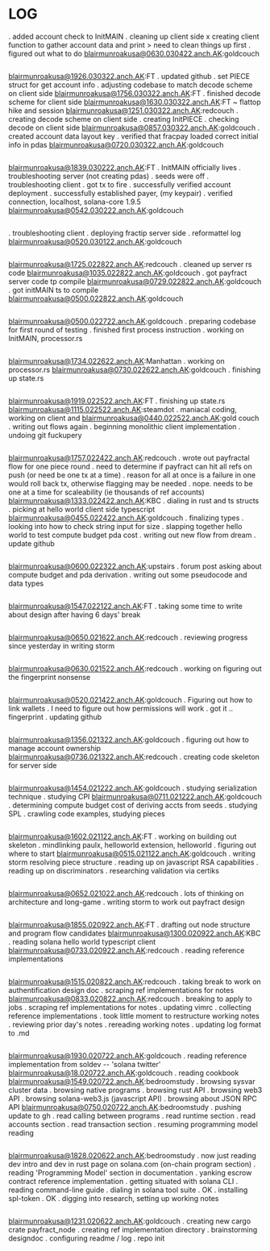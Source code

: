 # LOG


. added account check to InitMAIN
. cleaning up client side
x creating client function to gather account data and print
	> need to clean things up first
. figured out what to do
blairmunroakusa@0630.030422.anch.AK:goldcouch
```
```
blairmunroakusa@1926.030322.anch.AK:FT
. updated github
. set PIECE struct for get account info
. adjusting codebase to match decode scheme on client side
blairmunroakusa@1756.030322.anch.AK:FT
. finished decode scheme for client side
blairmunroakusa@1630.030322.anch.AK:FT
~ flattop hike and session
blairmunroakusa@1251.030322.anch.AK:redcouch
. creating decode scheme on client side
. creating InitPIECE
	. checking decode on client side
blairmunroakusa@0857.030322.anch.AK:goldcouch
. created account data layout key
. verified that fracpay loaded correct initial info in pdas
blairmunroakusa@0720.030322.anch.AK:goldcouch
```
```
blairmunroakusa@1839.030222.anch.AK:FT
. InitMAIN officially lives
. troubleshooting server (not creating pdas)
	. seeds were off
. troubleshooting client
	. got tx to fire
	. successfully verified account deployment
	. successfully established payer, (my keypair)
	. verified connection, localhost, solana-core 1.9.5
blairmunroakusa@0542.030222.anch.AK:goldcouch
```
```
. troubleshooting client
. deploying fractip server side
. reformattel log
blairmunroakusa@0520.030122.anch.AK:goldcouch
```
```
blairmunroakusa@1725.022822.anch.AK:redcouch
. cleaned up server rs code
blairmunroakusa@1035.022822.anch.AK:goldcouch
. got payfract server code tp compile
blairmunroakusa@0729.022822.anch.AK:goldcouch
. got initMAIN ts to compile
blairmunroakusa@0500.022822.anch.AK:goldcouch
```
```
blairmunroakusa@0500.022722.anch.AK:goldcouch
. preparing codebase for first round of testing
. finished first process instruction
. working on InitMAIN, processor.rs
```
```
blairmunroakusa@1734.022622.anch.AK:Manhattan
. working on processor.rs
blairmunroakusa@0730.022622.anch.AK:goldcouch
. finishing up state.rs
```
```
blairmunroakusa@1919.022522.anch.AK:FT
. finishing up state.rs
blairmunroakusa@1115.022522.anch.AK:steamdot
. maniacal coding, working on client and 
blairmunroakusa@0440.022522.anch.AK:gold couch
. writing out flows again
. beginning monolithic client implementation
. undoing git fuckupery
```
```
blairmunroakusa@1757.022422.anch.AK:redcouch
. wrote out payfractal flow for one piece round
. need to determine if payfract can hit all refs on push (or need be one tx at a time)
	. reason for all at once is a failure in one would roll back tx, otherwise flagging may be needed
	. nope. needs to be one at a time for scaleability (ie thousands of ref accounts)
blairmunroakusa@1333.022422.anch.AK:KBC
. dialing in rust and ts structs
. picking at hello world client side typescript
blairmunroakusa@0455.022422.anch.AK:goldcouch
. finalizing types
. looking into how to check string input for size
. slapping together hello world to test compute budget pda cost
. writing out new flow from dream
. update github
```
```
blairmunroakusa@0600.022322.anch.AK:upstairs
. forum post asking about compute budget and pda derivation
. writing out some pseudocode and data types
```
```
blairmunroakusa@1547.022122.anch.AK:FT
. taking some time to write about design after having 6 days' break
```
```
blairmunroakusa@0650.021622.anch.AK:redcouch
. reviewing progress since yesterday in writing storm
```
```
blairmunroakusa@0630.021522.anch.AK:redcouch
. working on figuring out the fingerprint nonsense
```
```
blairmunroakusa@0520.021422.anch.AK:goldcouch
. Figuring out how to link wallets
. I need to figure out how permissions will work
	. got it .. fingerprint
. updating github
```
```
blairmunroakusa@1356.021322.anch.AK:goldcouch
. figuring out how to manage account ownership
blairmunroakusa@0736.021322.anch.AK:redcouch
. creating code skeleton for server side
```
```
blairmunroakusa@1454.021222.anch.AK:goldcouch
. studying serialization technique
. studying CPI
blairmunroakusa@0711.021222.anch.AK:goldcouch
. determining compute budget cost of deriving accts from seeds
. studying SPL
. crawling code examples, studying pieces
```
```
blairmunroakusa@1602.021122.anch.AK:FT
. working on building out skeleton
. mindlinking paulx, helloworld extension, helloworld
. figuring out where to start
blairmunroakusa@0515.021122.anch.AK:goldcouch
. writing storm resolving piece structure
. reading up on javascript RSA capabilities
. reading up on discriminators
. researching validation via certiks
```
```
blairmunroakusa@0652.021022.anch.AK:redcouch
. lots of thinking on architecture and long-game
. writing storm to work out payfract design
```
```
blairmunroakusa@1855.020922.anch.AK:FT
. drafting out node structure and program flow candidates
blairmunroakusa@1300.020922.anch.AK:KBC
. reading solana hello world typescript client
blairmunroakusa@0733.020922.anch.AK:redcouch
. reading reference implementations
```
```
blairmunroakusa@1515.020822.anch.AK:redcouch
. taking break to work on authentification design doc
. scraping ref implementations for notes
blairmunroakusa@0833.020822.anch.AK:redcouch
. breaking to apply to jobs
. scraping ref implementations for notes
. updating vimrc
. collecting reference implementations
. took little moment to restructure working notes
. reviewing prior day's notes
	. rereading working notes
. updating log format to .md
```
```
blairmunroakusa@1930.020722.anch.AK:goldcouch
. reading reference implementation from soldev -- 'solana twitter'
blairmunroakusa@18.020722.anch.AK:goldcouch
. reading cookbook
blairmunroakusa@1549.020722.anch.AK:bedroomstudy
. browsing sysvar cluster data
. browsing native programs
. browsing rust API
. browsing web3 API
. browsing solana-web3.js (javascript API)
. browsing about JSON RPC API
blairmunroakusa@0750.020722.anch.AK:bedroomstudy
. pushing update to gh
. read calling between programs
. read runtime section
. read accounts section
. read transaction section
. resuming programming model reading
```
```
blairmunroakusa@1828.020622.anch.AK:bedroomstudy
. now just reading dev intro and dev in rust page on solana.com (on-chain program section)
. reading 'Programming Model' section in documentation
. yanking escrow contract reference implementation
. getting situated with solana CLI
	. reading command-line guide
	. dialing in solana tool suite
	. OK
	. installing spl-token
	. OK
. digging into research, setting up working notes
```
```
blairmunroakusa@1231.020622.anch.AK:goldcouch
. creating new cargo crate payfract_node
. creating ref implementation directory
. brainstorming designdoc
. configuring readme / log
. repo init
```
